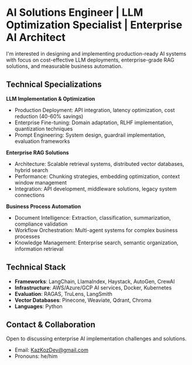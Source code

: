 # AI Solutions Engineer | LLM Optimization Specialist | Enterprise AI Architect

I'm interested in designing and implementing production-ready AI systems with focus on cost-effective LLM deployments, enterprise-grade RAG solutions, and measurable business automation. 

## Technical Specializations

**LLM Implementation & Optimization**
- Production Deployment: API integration, latency optimization, cost reduction (40-60% savings)
- Enterprise Fine-tuning: Domain adaptation, RLHF implementation, quantization techniques
- Prompt Engineering: System design, guardrail implementation, evaluation frameworks

**Enterprise RAG Solutions**
- Architecture: Scalable retrieval systems, distributed vector databases, hybrid search
- Performance: Chunking strategies, embedding optimization, context window management
- Integration: API development, middleware solutions, legacy system connections

**Business Process Automation**
- Document Intelligence: Extraction, classification, summarization, compliance validation
- Workflow Orchestration: Multi-agent systems for complex business processes
- Knowledge Management: Enterprise search, semantic organization, information retrieval

## Technical Stack

- **Frameworks**: LangChain, LlamaIndex, Haystack, AutoGen, CrewAI
- **Infrastructure**: AWS/Azure/GCP AI services, Docker, Kubernetes
- **Evaluation**: RAGAS, TruLens, LangSmith
- **Vector Databases**: Pinecone, Weaviate, Qdrant, Chroma
- **Languages**: Python

## Contact & Collaboration

Open to discussing enterprise AI implementation challenges and solutions.

- Email: KazKozDev@gmail.com
- Pronouns: he/him
